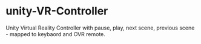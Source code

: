# unity-VR-Controller
Unity Virtual Reality Controller with pause, play, next scene, previous scene - mapped to keybaord and OVR remote.

